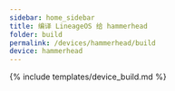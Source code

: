 ```yaml
---
sidebar: home_sidebar
title: 编译 LineageOS 给 hammerhead
folder: build
permalink: /devices/hammerhead/build
device: hammerhead
---
```

{% include templates/device_build.md %}
